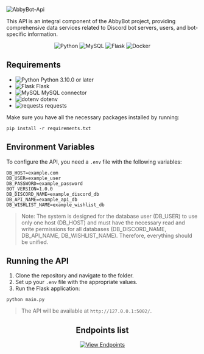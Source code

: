 ![AbbyBot-Api](https://github.com/user-attachments/assets/d17a12fc-bb64-4b7c-88dc-529505f1a5c6)


This API is an integral component of the AbbyBot project, providing comprehensive data services related to Discord bot servers, users, and bot-specific information.

<div align="center">
  <img src="https://img.shields.io/badge/Python-3.10.0+-3776AB?style=flat-square&logo=python&logoColor=white" alt="Python">
  <img src="https://img.shields.io/badge/MySQL-v8.0-3776AB?style=flat-square&logo=mysql&logoColor=white" alt="MySQL">
  <img src="https://img.shields.io/badge/Flask-v2.1-3776AB?style=flat-square&logo=flask&logoColor=white" alt="Flask">
  <img src="https://img.shields.io/badge/Docker-dockerfile-3776AB?style=flat-square&logo=docker&logoColor=white" alt="Docker">
</div>



## Requirements
- ![Python](https://img.shields.io/badge/Python-3.10.0+-3776AB?style=flat-square&logo=python&logoColor=white) Python 3.10.0 or later
- ![Flask](https://img.shields.io/badge/Flask-2.1-3776AB?style=flat-square&logo=flask&logoColor=white) Flask
- ![MySQL](https://img.shields.io/badge/MySQL-8.0-3776AB?style=flat-square&logo=mysql&logoColor=white) MySQL connector
- ![dotenv](https://img.shields.io/badge/dotenv-5.0-3776AB?style=flat-square&logo=dotenv&logoColor=white) dotenv
- ![requests](https://img.shields.io/badge/requests-2.26.0-3776AB?style=flat-square&logo=python&logoColor=white) requests

Make sure you have all the necessary packages installed by running:
```
pip install -r requirements.txt
```

## Environment Variables

To configure the API, you need a `.env` file with the following variables:

```
DB_HOST=example.com
DB_USER=example_user
DB_PASSWORD=example_password
BOT_VERSION=1.0.0
DB_DISCORD_NAME=example_discord_db
DB_API_NAME=example_api_db
DB_WISHLIST_NAME=example_wishlist_db
```
>Note: The system is designed for the database user (DB_USER) to use only one host (DB_HOST) and must have the necessary read and write permissions for all databases (DB_DISCORD_NAME, DB_API_NAME, DB_WISHLIST_NAME). Therefore, everything should be unified.

## Running the API

1. Clone the repository and navigate to the folder.
2. Set up your `.env` file with the appropriate values.
3. Run the Flask application:
```
python main.py
```

> The API will be available at `http://127.0.0.1:5002/`.

<div align="center">

  ## Endpoints list

  <a href="https://api.abbybotproject.com/docs">
    <img src="https://img.shields.io/badge/View%20Endpoints-API%20Docs-3776AB?style=flat-square&logo=read-the-docs&logoColor=white" alt="View Endpoints">
  </a>
</div>



